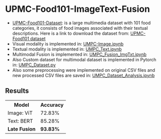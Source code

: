 # UPMC-Food101-ImageText-Fusion
- [UPMC-Food101-Dataset](https://hal.science/hal-01196959/file/CEA_ICME2015.pdf): is a large multimedia dataset with
101 food categories, it consists of food images associated with their textual descriptions. Here is a link to download the dataset from: [UPMC-Food101 dataset](https://www.kaggle.com/datasets/gianmarco96/upmcfood101)
- Visual modality is implemented in: [UMPC-Image.ipynb](UMPC-Image.ipynb)
- Textual modality is implemented in: [UMPC_Text.ipynb](UMPC_Text.ipynb)
- Multimodal Fusion is implemented in: [UMPC_Fusion_ImgTxt.ipynb](UMPC_Fusion_ImgTxt.ipynb)
- Also Custom dataset for multimodal dataset is implemented in Pytorch in: [UMPC_Dataset.py](UMPC_Dataset.py)
- Also some preprocessing were implemented on original CSV files and new processed CSV files are saved in: [UMPC_Dataset_Analysis.ipynb](UMPC_Dataset_Analysis.ipynb)


## Results
<table>
<tr>
<th>Model  </th>
<th> Accuracy </th>
</tr>
<tr>

<td> Image: ViT </td>
<td> 72.83% </td></tr> 
<td> Text: BERT </td>
<td> 85.28% </td></tr> 
<td> <strong> Late Fusion </td>
<td> <strong> 93.83% </td></tr> 
  
</table>


